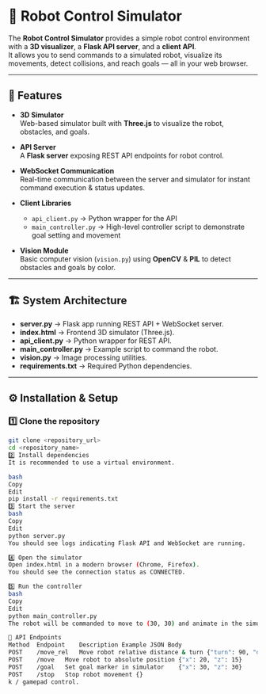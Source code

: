 # 🤖 Robot Control Simulator

The **Robot Control Simulator** provides a simple robot control environment with a **3D visualizer**, a **Flask API server**, and a **client API**.  
It allows you to send commands to a simulated robot, visualize its movements, detect collisions, and reach goals — all in your web browser.

---

## 🚀 Features

- **3D Simulator**  
  Web-based simulator built with **Three.js** to visualize the robot, obstacles, and goals.  

- **API Server**  
  A **Flask server** exposing REST API endpoints for robot control.  

- **WebSocket Communication**  
  Real-time communication between the server and simulator for instant command execution & status updates.  

- **Client Libraries**  
  - `api_client.py` → Python wrapper for the API  
  - `main_controller.py` → High-level controller script to demonstrate goal setting and movement  

- **Vision Module**  
  Basic computer vision (`vision.py`) using **OpenCV** & **PIL** to detect obstacles and goals by color.  

---

## 🏗️ System Architecture

- **server.py** → Flask app running REST API + WebSocket server.  
- **index.html** → Frontend 3D simulator (Three.js).  
- **api_client.py** → Python wrapper for REST API.  
- **main_controller.py** → Example script to command the robot.  
- **vision.py** → Image processing utilities.  
- **requirements.txt** → Required Python dependencies.  

---

## ⚙️ Installation & Setup

### 1️⃣ Clone the repository
```bash
git clone <repository_url>
cd <repository_name>
2️⃣ Install dependencies
It is recommended to use a virtual environment.

bash
Copy
Edit
pip install -r requirements.txt
3️⃣ Start the server
bash
Copy
Edit
python server.py
You should see logs indicating Flask API and WebSocket are running.

4️⃣ Open the simulator
Open index.html in a modern browser (Chrome, Firefox).
You should see the connection status as CONNECTED.

5️⃣ Run the controller
bash
Copy
Edit
python main_controller.py
The robot will be commanded to move to (30, 30) and animate in the simulator.

📡 API Endpoints
Method	Endpoint	Description	Example JSON Body
POST	/move_rel	Move robot relative distance & turn	{"turn": 90, "distance": 10}
POST	/move	Move robot to absolute position	{"x": 20, "z": 15}
POST	/goal	Set goal marker in simulator	{"x": 30, "z": 30}
POST	/stop	Stop robot movement	{}
k / gamepad control.
